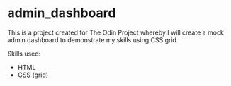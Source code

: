 # admin_dashboard

This is a project created for The Odin Project whereby I will create a mock admin dashboard to demonstrate my skills using CSS grid.

Skills used:
 - HTML
 - CSS (grid)
